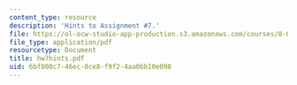 ```yaml
---
content_type: resource
description: 'Hints to Assignment #7.'
file: https://ol-ocw-studio-app-production.s3.amazonaws.com/courses/8-022-physics-ii-electricity-and-magnetism-fall-2002/6bf800c746ec0ce8f9f24aa0bb10e098_hw7hints.pdf
file_type: application/pdf
resourcetype: Document
title: hw7hints.pdf
uid: 6bf800c7-46ec-0ce8-f9f2-4aa0bb10e098
---
```

